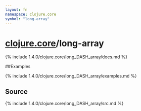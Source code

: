 ```yaml
---
layout: fn
namespace: clojure.core
symbol: "long-array"
---
```


# [clojure.core](../)/long-array

{% include 1.4.0/clojure.core/long_DASH_array/docs.md %}

##Examples

{% include 1.4.0/clojure.core/long_DASH_array/examples.md %}
## Source
{% include 1.4.0/clojure.core/long_DASH_array/src.md %}

